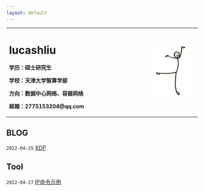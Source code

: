 ```yaml
---
layout: default
---
```


<table border="0">
  <tr>
    <td width="75%">
      <h1>lucashliu</h1>
      <p><b>学历：硕士研究生</b></p>
      <p><b>学校：天津大学智算学部</b></p>
      <p><b>方向：数据中心网络、容器网络</b></p>
      <p><b>邮箱：2775153204@qq.com</b></p>
    </td>
    <td width="25%">
      <img src="/fig/index/aa.png" width="100%"> 
    </td>
  </tr>
</table>

## BLOG

`2022-04-25`   [XDP](./zp_1_xdp.html).

## Tool

``2022-04-27`` [IP命令示例](zt_1_ip.md)

